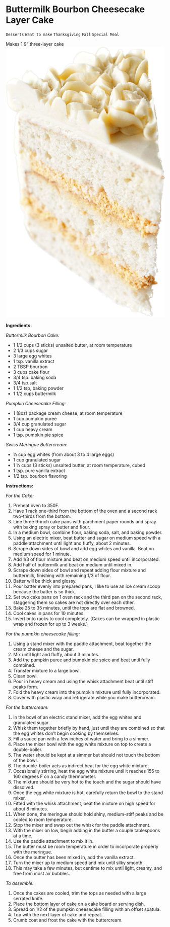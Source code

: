 # Buttermilk Bourbon Cheesecake Layer Cake

`Desserts` `Want to make` `Thanksgiving` `Fall` `Special Meal`

Makes 1 9” three-layer cake
![Image_20231116_090322.png](image/Image_20231116_090322.png)

**Ingredients:**

_Buttermilk Bourbon Cake:_

- 1 1/2 cups (3 sticks) unsalted butter, at room temperature
- 2 1/3 cups sugar
- 3 large egg whites
- 1 tsp. vanilla extract
- 2 TBSP bourbon
- 3 cups cake flour
- 3/4 tsp. baking soda
- 3/4 tsp.salt
- 1 1/2 tsp, baking powder
- 1 1/2 cups buttermilk

_Pumpkin Cheesecake Filling:_

- 1 (8oz) package cream cheese, at room temperature
- 1 cup pumpkin puree
- 3/4 cup granulated sugar
- 1 cup heavy cream
- 1 tsp. pumpkin pie spice

_Swiss Meringue Buttercream:_

- ½ cup egg whites (from about 3 to 4 large eggs)
- 1 cup granulated sugar
- 1 ½ cups (3 sticks) unsalted butter, at room temperature, cubed
- 1 tsp. pure vanilla extract 
- 1/2 tsp. bourbon flavoring

**Instructions:**

_For the Cake:_

1. Preheat oven to 350F.
2. Have 1 rack one-third from the bottom of the oven and a second rack two-thirds from the bottom.
3. Line three 9-inch cake pans with parchment paper rounds and spray with baking spray or butter and flour.
4. In a medium bowl, combine flour, baking soda, salt, and baking powder.
5. Using an electric mixer, beat butter and sugar on medium speed with a paddle attachment until light and fluffy, about 2 minutes.
6. Scrape down sides of bowl and add egg whites and vanilla. Beat on medium speed for 1 minute.
7. Add 1/3 of flour mixture and beat on medium speed until incorporated.
8. Add half of buttermilk and beat on medium until mixed in.
9. Scrape down sides of bowl and repeat adding flour mixture and buttermilk, finishing with remaining 1/3 of flour.
10. Batter will be thick and glossy.
11. Pour batter evenly into prepared pans, I like to use an ice cream scoop because the batter is so thick.
12. Set two cake pans on 1 oven rack and the third pan on the second rack, staggering them so cakes are not directly over each other.
13. Bake 25 to 35 minutes, until the tops are flat and browned.
14. Cool cakes in pans for 10 minutes.
15. Invert onto racks to cool completely. (Cakes can be wrapped in plastic wrap and frozen for up to 3 weeks.)

_For the pumpkin cheesecake filling:_

1. Using a stand mixer with the paddle attachment, beat together the cream cheese and the sugar.
2. Mix until light and fluffy, about 3 minutes.
3. Add the pumpkin puree and pumpkin pie spice and beat until fully combined.
4. Transfer mixture to a large bowl.
5. Clean bowl.
6. Pour in heavy cream and using the whisk attachment beat until stiff peaks form.
7. Fold the heavy cream into the pumpkin mixture until fully incorporated.
8. Cover with plastic wrap and refrigerate while you make buttercream.

_For the buttercream:_

1. In the bowl of an electric stand mixer, add the egg whites and granulated sugar. 
2. Whisk them together briefly by hand, just until they are combined so that the egg whites don’t begin cooking by themselves.
3. Fill a sauce pan with a few inches of water and bring to a simmer. 
4. Place the mixer bowl with the egg white mixture on top to create a double-boiler.
5. The water should be kept at a simmer but should not touch the bottom of the bowl. 
6. The double-boiler acts as indirect heat for the egg white mixture.
7. Occasionally stirring, heat the egg white mixture until it reaches 155 to 160 degrees F on a candy thermometer. 
8. The mixture should be very hot to the touch and the sugar should have dissolved.
9. Once the egg white mixture is hot, carefully return the bowl to the stand mixer. 
10. Fitted with the whisk attachment, beat the mixture on high speed for about 8 minutes. 
11. When done, the meringue should hold shiny, medium-stiff peaks and be cooled to room temperature. 
12. Stop the mixer and swap out the whisk for the paddle attachment.
13. With the mixer on low, begin adding in the butter a couple tablespoons at a time. 
14. Use the paddle attachment to mix it in. 
15. The butter must be room temperature in order to incorporate properly with the meringue.
16. Once the butter has been mixed in, add the vanilla extract.
17. Turn the mixer up to medium speed and mix until silky smooth. 
18. This may take a few minutes, but centime to mix until light, creamy, and free from most air bubbles.

_To assemble:_

1. Once the cakes are cooled, trim the tops as needed with a large serrated knife.
2. Place the bottom layer of cake on a cake board or serving dish.
3. Spread on 1/2 of the pumpkin cheesecake filling with an offset spatula.
4. Top with the next layer of cake and repeat.
5. Crumb coat and frost the cake with the buttercream.
